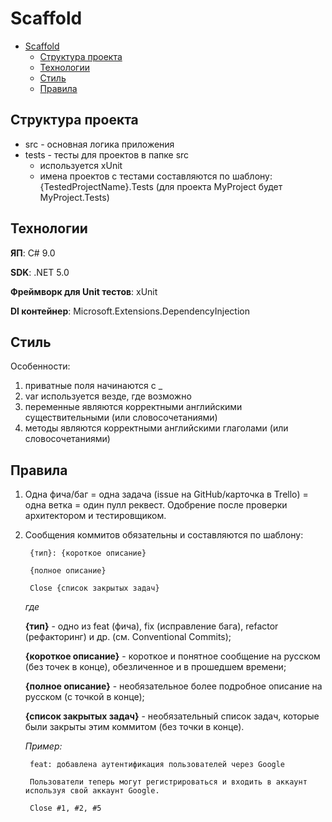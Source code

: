 # Scaffold

- [Scaffold](#scaffold)
  - [Структура проекта](#структура-проекта)
  - [Технологии](#технологии)
  - [Стиль](#стиль)
  - [Правила](#правила)

## Структура проекта

- src - основная логика приложения
- tests - тесты для проектов в папке src
  - используется xUnit
  - имена проектов с тестами составляются по шаблону: {TestedProjectName}.Tests (для проекта MyProject будет MyProject.Tests)

## Технологии

**ЯП**: C# 9.0

**SDK**: .NET 5.0

**Фреймворк для Unit тестов**: xUnit

**DI контейнер**: Microsoft.Extensions.DependencyInjection

## Стиль

Особенности:

1. приватные поля начинаются с _
2. var используется везде, где возможно
3. переменные являются корректными английскими существительными (или словосочетаниями)
4. методы являются корректными английскими глаголами (или словосочетаниями)

## Правила

1. Одна фича/баг = одна задача (issue на GitHub/карточка в Trello) = одна ветка = один пулл реквест. Одобрение после проверки архитектором и тестировщиком.

2. Сообщения коммитов обязательны и составляются по шаблону:

        {тип}: {короткое описание}

        {полное описание}

        Close {список закрытых задач}

    *где*

    **{тип}** - одно из feat (фича), fix (исправление бага), refactor (рефакторинг) и др. (см. Conventional Commits);

    **{короткое описание}** - короткое и понятное сообщение на русском (без точек в конце), обезличенное и в прошедшем времени;

    **{полное описание}** - необязательное более подробное описание на русском (с точкой в конце);

    **{список закрытых задач}** - необязательный список задач, которые были закрыты этим коммитом (без точки в конце).

    *Пример:*

        feat: добавлена аутентификация пользователей через Google

        Пользователи теперь могут регистрироваться и входить в аккаунт используя свой аккаунт Google.

        Close #1, #2, #5
